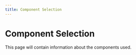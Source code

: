 ```yaml
---
title: Component Selection
---
```


# Component Selection

This page will contain information about the components used.
